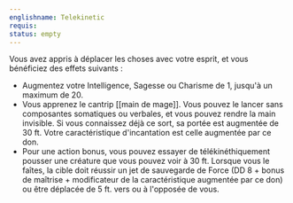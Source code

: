 ```yaml
---
englishname: Telekinetic
requis:
status: empty
---
```

Vous avez appris à déplacer les choses avec votre esprit, et vous bénéficiez des effets suivants :

 - Augmentez votre Intelligence, Sagesse ou Charisme de 1, jusqu'à un maximum de 20.
 - Vous apprenez le cantrip [[main de mage]]. Vous pouvez le lancer sans composantes somatiques ou verbales, et vous pouvez rendre la main invisible. Si vous connaissez déjà ce sort, sa portée est augmentée de 30 ft. Votre caractéristique d'incantation est celle augmentée par ce don.
 - Pour une action bonus, vous pouvez essayer de télékinéthiquement pousser une créature que vous pouvez voir à 30 ft. Lorsque vous le faîtes, la cible doit réussir un jet de sauvegarde de Force (DD 8 + bonus de maîtrise + modificateur de la caractéristique augmentée par ce don) ou être déplacée de 5 ft. vers ou à l'opposée de vous.
